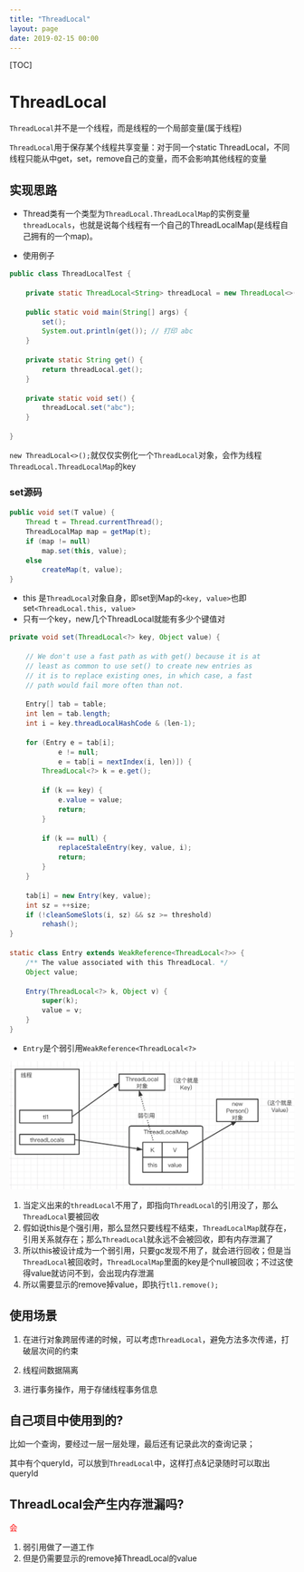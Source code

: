 ```yaml
---
title: "ThreadLocal"
layout: page
date: 2019-02-15 00:00
---
```


[TOC]

# ThreadLocal

`ThreadLocal`并不是一个线程，而是线程的一个局部变量(属于线程)

`ThreadLocal`用于保存某个线程共享变量：对于同一个static ThreadLocal，不同线程只能从中get，set，remove自己的变量，而不会影响其他线程的变量

## 实现思路

* Thread类有一个类型为`ThreadLocal.ThreadLocalMap`的实例变量`threadLocals`，也就是说每个线程有一个自己的ThreadLocalMap(是线程自己拥有的一个map)。

* 使用例子

```java
public class ThreadLocalTest {

    private static ThreadLocal<String> threadLocal = new ThreadLocal<>();

    public static void main(String[] args) {
        set();
        System.out.println(get()); // 打印 abc
    }

    private static String get() {
        return threadLocal.get();
    }

    private static void set() {
        threadLocal.set("abc");
    }

}
```

`new ThreadLocal<>();`就仅仅实例化一个`ThreadLocal`对象，会作为线程`ThreadLocal.ThreadLocalMap`的key

### set源码

```java
public void set(T value) {
    Thread t = Thread.currentThread();
    ThreadLocalMap map = getMap(t);
    if (map != null)
        map.set(this, value);
    else
        createMap(t, value);
}
```

* this 是`ThreadLocal`对象自身，即set到Map的`<key, value>`也即set`<ThreadLocal.this, value>`
* 只有一个key，new几个ThreadLocal就能有多少个键值对

```java
private void set(ThreadLocal<?> key, Object value) {

    // We don't use a fast path as with get() because it is at
    // least as common to use set() to create new entries as
    // it is to replace existing ones, in which case, a fast
    // path would fail more often than not.

    Entry[] tab = table;
    int len = tab.length;
    int i = key.threadLocalHashCode & (len-1);

    for (Entry e = tab[i];
            e != null;
            e = tab[i = nextIndex(i, len)]) {
        ThreadLocal<?> k = e.get();

        if (k == key) {
            e.value = value;
            return;
        }

        if (k == null) {
            replaceStaleEntry(key, value, i);
            return;
        }
    }

    tab[i] = new Entry(key, value);
    int sz = ++size;
    if (!cleanSomeSlots(i, sz) && sz >= threshold)
        rehash();
}

static class Entry extends WeakReference<ThreadLocal<?>> {
    /** The value associated with this ThreadLocal. */
    Object value;

    Entry(ThreadLocal<?> k, Object v) {
        super(k);
        value = v;
    }
}
```

* `Entry`是个弱引用`WeakReference<ThreadLocal<?>`

![](../../content/java_thread_concurrent/imgs/thread_local.png)

1. 当定义出来的`threadLocal`不用了，即指向`ThreadLocal`的引用没了，那么`ThreadLocal`要被回收
2. 假如说this是个强引用，那么显然只要线程不结束，`ThreadLocalMap`就存在，引用关系就存在；那么`ThreadLocal`就永远不会被回收，即有内存泄漏了
3. 所以this被设计成为一个弱引用，只要gc发现不用了，就会进行回收；但是当`ThreadLocal`被回收时，`ThreadLocalMap`里面的key是个null被回收；不过这使得value就访问不到，会出现内存泄漏
5. 所以需要显示的remove掉value，即执行`tl1.remove();`

## 使用场景

1. 在进行对象跨层传递的时候，可以考虑`ThreadLocal`，避免方法多次传递，打破层次间的约束

2. 线程间数据隔离

3. 进行事务操作，用于存储线程事务信息

## 自己项目中使用到的?

比如一个查询，要经过一层一层处理，最后还有记录此次的查询记录；

其中有个queryId，可以放到`ThreadLocal`中，这样打点&记录随时可以取出queryId

## ThreadLocal会产生内存泄漏吗?

<font color='red'>会</font>

1. 弱引用做了一道工作
2. 但是仍需要显示的remove掉ThreadLocal的value
